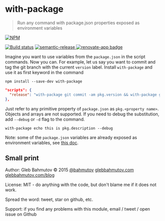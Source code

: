 # with-package

> Run any command with package.json properties exposed as environment variables

[![NPM][with-package-icon]][with-package-url]

[![Build status][ci-image]][ci-url]
[![semantic-release][semantic-image] ][semantic-url]
[![renovate-app badge][renovate-badge]][renovate-app]

Imagine you want to use variables from the `package.json` in the script commands.
Now you can. For example, let us say you want to commit and tag the git branch
with the current `version` label. Install `with-package` and use it as first keyword
in the command

    npm install --save-dev with-package

```json
"scripts": {
  "release": "with-package git commit -am pkg.version && with-package git tag pkg.version"
},
```

Just refer to any primitive property of `package.json` as `pkg.<property name>`. Objects and
arrays are not supported. If you need to debug the substitution, add `--debug` or `-d` flag
to the command.

    with-package echo this is pkg.description --debug

Note: some of the `package.json` variables are already exposed as environment variables,
see [this doc](https://docs.npmjs.com/misc/scripts#package-json-vars).

## Small print

Author: Gleb Bahmutov &copy; 2015
[@bahmutov](https://twitter.com/bahmutov) [glebbahmutov.com](http://glebbahmutov.com)
[glebbahmutov.com/blog](http://glebbahmutov.com/blog)

License: MIT - do anything with the code, but don't blame me if it does not work.

Spread the word: tweet, star on github, etc.

Support: if you find any problems with this module, email / tweet / open issue on Github

[with-package-icon]: https://nodei.co/npm/with-package.svg?downloads=true
[with-package-url]: https://npmjs.org/package/with-package
[ci-image]: https://travis-ci.org/bahmutov/with-package.svg?branch=master
[ci-url]: https://travis-ci.org/bahmutov/with-package
[semantic-image]: https://img.shields.io/badge/%20%20%F0%9F%93%A6%F0%9F%9A%80-semantic--release-e10079.svg
[semantic-url]: https://github.com/semantic-release/semantic-release
[renovate-badge]: https://img.shields.io/badge/renovate-app-blue.svg
[renovate-app]: https://renovateapp.com/

